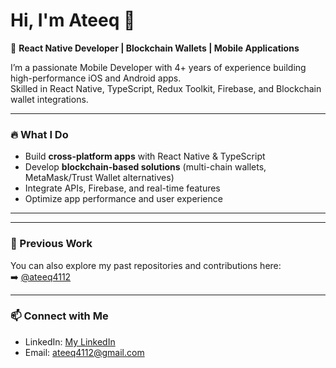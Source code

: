 # Hi, I'm Ateeq 👋

🚀 **React Native Developer | Blockchain Wallets | Mobile Applications**

I’m a passionate Mobile Developer with 4+ years of experience building high-performance iOS and Android apps.  
Skilled in React Native, TypeScript, Redux Toolkit, Firebase, and Blockchain wallet integrations.  

---

### 🔥 What I Do
- Build **cross-platform apps** with React Native & TypeScript  
- Develop **blockchain-based solutions** (multi-chain wallets, MetaMask/Trust Wallet alternatives)  
- Integrate APIs, Firebase, and real-time features  
- Optimize app performance and user experience  

---

---

### 📎 Previous Work
You can also explore my past repositories and contributions here:  
➡️ [@ateeq4112](https://github.com/ateeq4112)

---

### 📫 Connect with Me
- LinkedIn: [My LinkedIn](https://www.linkedin.com/in/ateeq-ur-rehman-2a9923169/)  
- Email: ateeq4112@gmail.com 
